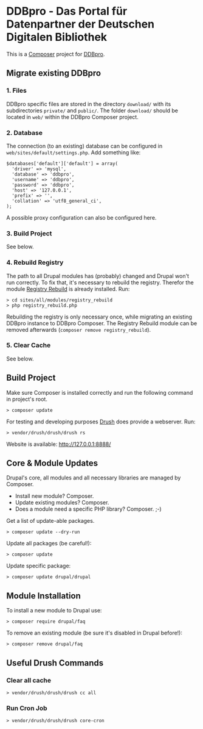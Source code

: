 # DDBpro - Das Portal für Datenpartner der Deutschen Digitalen Bibliothek
This is a [Composer](https://getcomposer.org/) project for [DDBpro](http://pro.deutsche-digitale-bibliothek.de/).

## Migrate existing DDBpro
### 1. Files
DDBpro specific files are stored in the directory `download/` with its subdirectories `private/` and `public/`. The folder `download/` should be located in `web/` within the DDBpro Composer project.

### 2. Database
The connection (to an existing) database can be configured in `web/sites/default/settings.php`. Add something like:

```
$databases['default']['default'] = array(
  'driver' => 'mysql',
  'database' => 'ddbpro',
  'username' => 'ddbpro',
  'password' => 'ddbpro',
  'host' => '127.0.0.1',
  'prefix' => '',
  'collation' => 'utf8_general_ci',
);
```
A possible proxy configuration can also be configured here.

### 3. Build Project
See below.

### 4. Rebuild Registry
The path to all Drupal modules has (probably) changed and Drupal won't run correctly. To fix that, it's necessary to rebuild the registry. Therefor the module [Registry Rebuild](https://www.drupal.org/project/registry_rebuild) is already installed. Run:

```
> cd sites/all/modules/registry_rebuild
> php registry_rebuild.php
```

Rebuilding the registry is only necessary once, while migrating an existing DDBpro instance to DDBpro Composer. The Registry Rebuild module can be removed afterwards (`composer remove registry_rebuild`).

### 5. Clear Cache
See below.

## Build Project
Make sure Composer is installed correctly and run the following command in project's root.
```
> composer update
```
For testing and developing purposes [Drush](https://www.drush.org/) does provide a webserver. Run:
```
> vendor/drush/drush/drush rs
```
Website is available: http://127.0.0.1:8888/

## Core & Module Updates
Drupal's core, all modules and all necessary libraries are managed by Composer.

- Install new module? Composer.
- Update existing modules? Composer.
- Does a module need a specific PHP library? Composer. ;-)

Get a list of update-able packages.
```
> composer update --dry-run
```
Update all packages (be careful!):
```
> composer update
```
Update specific package:
```
> composer update drupal/drupal
```

## Module Installation
To install a new module to Drupal use:
```
> composer require drupal/faq
```
To remove an existing module (be sure it's disabled in Drupal before!):
```
> composer remove drupal/faq
```

## Useful Drush Commands
### Clear all cache
```
> vendor/drush/drush/drush cc all
```
### Run Cron Job
```
> vendor/drush/drush/drush core-cron
```
